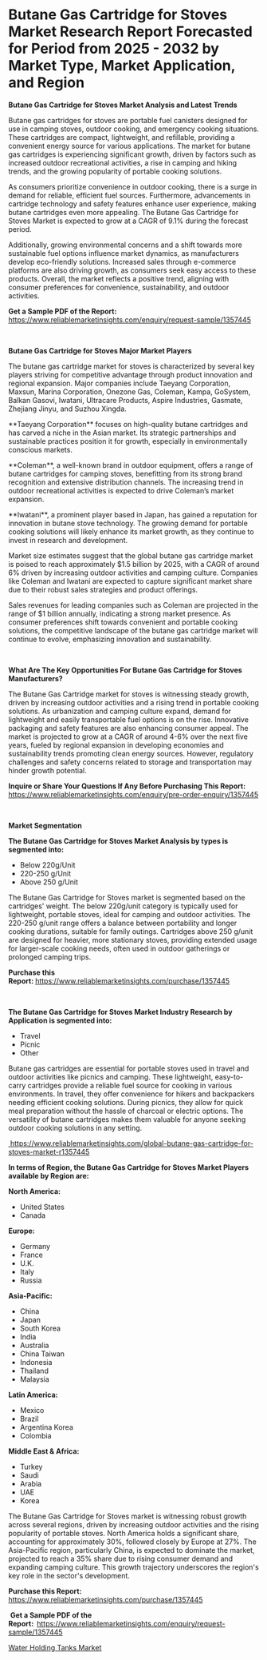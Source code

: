 <p><h1>Butane Gas Cartridge for Stoves Market Research Report Forecasted for Period from 2025 -  2032 by Market Type, Market Application, and Region</h1></p><p><strong>Butane Gas Cartridge for Stoves Market Analysis and Latest Trends</strong></p>
<p><p>Butane gas cartridges for stoves are portable fuel canisters designed for use in camping stoves, outdoor cooking, and emergency cooking situations. These cartridges are compact, lightweight, and refillable, providing a convenient energy source for various applications. The market for butane gas cartridges is experiencing significant growth, driven by factors such as increased outdoor recreational activities, a rise in camping and hiking trends, and the growing popularity of portable cooking solutions. </p><p>As consumers prioritize convenience in outdoor cooking, there is a surge in demand for reliable, efficient fuel sources. Furthermore, advancements in cartridge technology and safety features enhance user experience, making butane cartridges even more appealing. The Butane Gas Cartridge for Stoves Market is expected to grow at a CAGR of 9.1% during the forecast period. </p><p>Additionally, growing environmental concerns and a shift towards more sustainable fuel options influence market dynamics, as manufacturers develop eco-friendly solutions. Increased sales through e-commerce platforms are also driving growth, as consumers seek easy access to these products. Overall, the market reflects a positive trend, aligning with consumer preferences for convenience, sustainability, and outdoor activities.</p></p>
<p><strong>Get a Sample PDF of the Report:&nbsp;</strong> <a href="https://www.reliablemarketinsights.com/enquiry/request-sample/1357445?utm_campaign=3571&utm_medium=2&utm_source=Github&utm_content=ia&utm_term=11042025&utm_id=butane-gas-cartridge-for-stoves">https://www.reliablemarketinsights.com/enquiry/request-sample/1357445</a></p>
<p>&nbsp;</p>
<p><strong>Butane Gas Cartridge for Stoves Major Market Players</strong></p>
<p><p>The butane gas cartridge market for stoves is characterized by several key players striving for competitive advantage through product innovation and regional expansion. Major companies include Taeyang Corporation, Maxsun, Marina Corporation, Onezone Gas, Coleman, Kampa, GoSystem, Balkan Gasovi, Iwatani, Ultracare Products, Aspire Industries, Gasmate, Zhejiang Jinyu, and Suzhou Xingda.</p><p>**Taeyang Corporation** focuses on high-quality butane cartridges and has carved a niche in the Asian market. Its strategic partnerships and sustainable practices position it for growth, especially in environmentally conscious markets.</p><p>**Coleman**, a well-known brand in outdoor equipment, offers a range of butane cartridges for camping stoves, benefitting from its strong brand recognition and extensive distribution channels. The increasing trend in outdoor recreational activities is expected to drive Coleman’s market expansion.</p><p>**Iwatani**, a prominent player based in Japan, has gained a reputation for innovation in butane stove technology. The growing demand for portable cooking solutions will likely enhance its market growth, as they continue to invest in research and development.</p><p>Market size estimates suggest that the global butane gas cartridge market is poised to reach approximately $1.5 billion by 2025, with a CAGR of around 6% driven by increasing outdoor activities and camping culture. Companies like Coleman and Iwatani are expected to capture significant market share due to their robust sales strategies and product offerings.</p><p>Sales revenues for leading companies such as Coleman are projected in the range of $1 billion annually, indicating a strong market presence. As consumer preferences shift towards convenient and portable cooking solutions, the competitive landscape of the butane gas cartridge market will continue to evolve, emphasizing innovation and sustainability.</p></p>
<p>&nbsp;</p>
<p><strong>What Are The Key Opportunities For Butane Gas Cartridge for Stoves Manufacturers?</strong></p>
<p><p>The Butane Gas Cartridge market for stoves is witnessing steady growth, driven by increasing outdoor activities and a rising trend in portable cooking solutions. As urbanization and camping culture expand, demand for lightweight and easily transportable fuel options is on the rise. Innovative packaging and safety features are also enhancing consumer appeal. The market is projected to grow at a CAGR of around 4-6% over the next five years, fueled by regional expansion in developing economies and sustainability trends promoting clean energy sources. However, regulatory challenges and safety concerns related to storage and transportation may hinder growth potential.</p></p>
<p><strong>Inquire or Share Your Questions If Any Before Purchasing This Report:</strong> <a href="https://www.reliablemarketinsights.com/enquiry/pre-order-enquiry/1357445?utm_campaign=3571&utm_medium=2&utm_source=Github&utm_content=ia&utm_term=11042025&utm_id=butane-gas-cartridge-for-stoves">https://www.reliablemarketinsights.com/enquiry/pre-order-enquiry/1357445</a></p>
<p>&nbsp;</p>
<p><strong>Market Segmentation</strong></p>
<p><strong>The Butane Gas Cartridge for Stoves Market Analysis by types is segmented into:</strong></p>
<p><ul><li>Below 220g/Unit</li><li>220-250 g/Unit</li><li>Above 250 g/Unit</li></ul></p>
<p><p>The Butane Gas Cartridge for Stoves market is segmented based on the cartridges' weight. The below 220g/unit category is typically used for lightweight, portable stoves, ideal for camping and outdoor activities. The 220-250 g/unit range offers a balance between portability and longer cooking durations, suitable for family outings. Cartridges above 250 g/unit are designed for heavier, more stationary stoves, providing extended usage for larger-scale cooking needs, often used in outdoor gatherings or prolonged camping trips.</p></p>
<p><strong>Purchase this Report:&nbsp;</strong><a href="https://www.reliablemarketinsights.com/purchase/1357445?utm_campaign=3571&utm_medium=2&utm_source=Github&utm_content=ia&utm_term=11042025&utm_id=butane-gas-cartridge-for-stoves">https://www.reliablemarketinsights.com/purchase/1357445</a></p>
<p>&nbsp;</p>
<p><strong>The Butane Gas Cartridge for Stoves Market Industry Research by Application is segmented into:</strong></p>
<p><ul><li>Travel</li><li>Picnic</li><li>Other</li></ul></p>
<p><p>Butane gas cartridges are essential for portable stoves used in travel and outdoor activities like picnics and camping. These lightweight, easy-to-carry cartridges provide a reliable fuel source for cooking in various environments. In travel, they offer convenience for hikers and backpackers needing efficient cooking solutions. During picnics, they allow for quick meal preparation without the hassle of charcoal or electric options. The versatility of butane cartridges makes them valuable for anyone seeking outdoor cooking solutions in any setting.</p></p>
<p><a href="https://www.reliablemarketinsights.com/global-butane-gas-cartridge-for-stoves-market-r1357445?utm_campaign=3571&utm_medium=2&utm_source=Github&utm_content=ia&utm_term=11042025&utm_id=butane-gas-cartridge-for-stoves">&nbsp;https://www.reliablemarketinsights.com/global-butane-gas-cartridge-for-stoves-market-r1357445</a></p>
<p><strong>In terms of Region, the Butane Gas Cartridge for Stoves Market Players available by Region are:</strong></p>
<p>
    <p> <strong> North America: </strong>
        <ul>
            <li>United States</li>
            <li>Canada</li>
        </ul>
        </p> 
    <p> <strong> Europe: </strong>
        <ul>
            <li>Germany</li>
            <li>France</li>
            <li>U.K.</li>
            <li>Italy</li>
            <li>Russia</li>
        </ul>
        </p> 
    <p> <strong> Asia-Pacific: </strong>
        <ul>
            <li>China</li>
            <li>Japan</li>
            <li>South Korea</li>
            <li>India</li>
            <li>Australia</li>
            <li>China Taiwan</li>
            <li>Indonesia</li>
            <li>Thailand</li>
            <li>Malaysia</li>
        </ul>
        </p> 
    <p> <strong> Latin America: </strong>
        <ul>
            <li>Mexico</li>
            <li>Brazil</li>
            <li>Argentina Korea</li>
            <li>Colombia</li>
        </ul>
        </p> 
    <p> <strong> Middle East & Africa: </strong>
        <ul>
            <li>Turkey</li>
            <li>Saudi</li>
            <li>Arabia</li>
            <li>UAE</li>
            <li>Korea</li>
        </ul>
    </p>
    </p>
<p><p>The Butane Gas Cartridge for Stoves market is witnessing robust growth across several regions, driven by increasing outdoor activities and the rising popularity of portable stoves. North America holds a significant share, accounting for approximately 30%, followed closely by Europe at 27%. The Asia-Pacific region, particularly China, is expected to dominate the market, projected to reach a 35% share due to rising consumer demand and expanding camping culture. This growth trajectory underscores the region's key role in the sector's development.</p></p>
<p><strong>Purchase this Report: </strong><a href="https://www.reliablemarketinsights.com/purchase/1357445?utm_campaign=3571&utm_medium=2&utm_source=Github&utm_content=ia&utm_term=11042025&utm_id=butane-gas-cartridge-for-stoves">https://www.reliablemarketinsights.com/purchase/1357445</a></p>
<p>&nbsp;<strong>Get a Sample PDF of the Report:&nbsp;&nbsp;</strong><a href="https://www.reliablemarketinsights.com/enquiry/request-sample/1357445?utm_campaign=3571&utm_medium=2&utm_source=Github&utm_content=ia&utm_term=11042025&utm_id=butane-gas-cartridge-for-stoves">https://www.reliablemarketinsights.com/enquiry/request-sample/1357445</a></p>
<p><strong></strong></p>
<p><p><a href="https://github.com/djarixneoza/Market-Research-Report-List-1/blob/main/water-holding-tanks-market.md?utm_campaign=3571&utm_medium=2&utm_source=Github&utm_content=ia&utm_term=11042025&utm_id=butane-gas-cartridge-for-stoves">Water Holding Tanks Market</a></p></p>